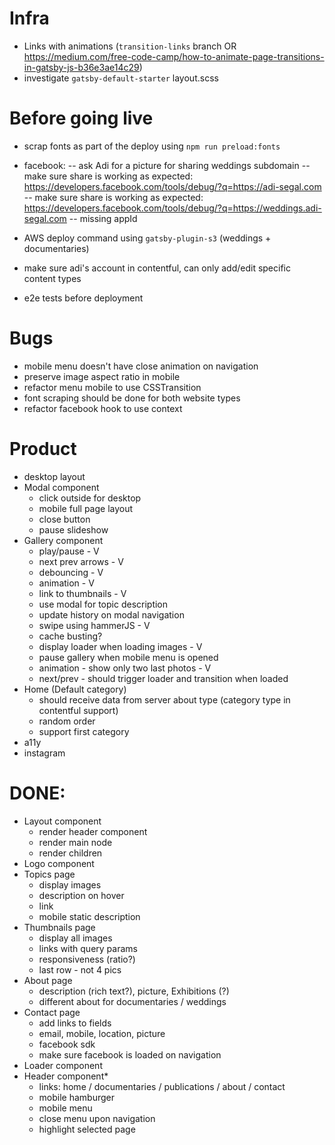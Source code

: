 # Infra

- Links with animations (`transition-links` branch OR https://medium.com/free-code-camp/how-to-animate-page-transitions-in-gatsby-js-b36e3ae14c29)
- investigate `gatsby-default-starter` layout.scss

# Before going live

- scrap fonts as part of the deploy using `npm run preload:fonts`
- facebook:
  -- ask Adi for a picture for sharing weddings subdomain
  -- make sure share is working as expected: https://developers.facebook.com/tools/debug/?q=https://adi-segal.com
  -- make sure share is working as expected: https://developers.facebook.com/tools/debug/?q=https://weddings.adi-segal.com
  -- missing appId

- AWS deploy command using `gatsby-plugin-s3` (weddings + documentaries)
- make sure adi's account in contentful, can only add/edit specific content types
- e2e tests before deployment

# Bugs

- mobile menu doesn't have close animation on navigation
- preserve image aspect ratio in mobile
- refactor menu mobile to use CSSTransition
- font scraping should be done for both website types
- refactor facebook hook to use context

# Product

- desktop layout
- Modal component
  - click outside for desktop
  - mobile full page layout
  - close button
  - pause slideshow
- Gallery component
  - play/pause - V
  - next prev arrows - V
  - debouncing - V
  - animation - V
  - link to thumbnails - V
  - use modal for topic description
  - update history on modal navigation
  - swipe using hammerJS - V
  - cache busting?
  - display loader when loading images - V
  - pause gallery when mobile menu is opened
  - animation - show only two last photos - V
  - next/prev - should trigger loader and transition when loaded
- Home (Default category)
  - should receive data from server about type (category type in contentful support)
  - random order
  - support first category
- a11y
- instagram

# DONE:

- Layout component
  - render header component
  - render main node
  - render children
- Logo component
- Topics page
  - display images
  - description on hover
  - link
  - mobile static description
- Thumbnails page
  - display all images
  - links with query params
  - responsiveness (ratio?)
  - last row - not 4 pics
- About page
  - description (rich text?), picture, Exhibitions (?)
  - different about for documentaries / weddings
- Contact page
  - add links to fields
  - email, mobile, location, picture
  - facebook sdk
  - make sure facebook is loaded on navigation
- Loader component
- Header component\*
  - links: home / documentaries / publications / about / contact
  - mobile hamburger
  - mobile menu
  - close menu upon navigation
  - highlight selected page
